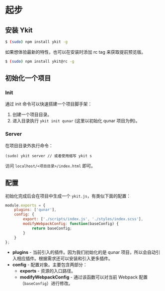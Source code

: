 # 起步

## 安装 Ykit

```bash
$ (sudo) npm install ykit -g
```

如果想体验最新的特性，也可以在安装时添加 rc tag 来获取提前预览版。

```bash
$ (sudo) npm install ykit@rc -g
```

## 初始化一个项目

### Init

通过 init 命令可以快速搭建一个项目脚手架：

1. 创建一个项目目录。
2. 进入目录执行 `ykit init qunar` (这里以初始化 qunar 项目为例)。

### Server

在项目目录外执行命令：

```
(sudo) ykit server // 或者使用缩写 ykit s
```

访问 `localhost/<项目目录>/index.html` 即可。

## 配置

初始化完成后会在项目中生成一个 `ykit.js`，有类似下面的配置：

```javascript
module.exports = {
    plugins: ['qunar'],
    config: {
        export: ['./scripts/index.js', './styles/index.scss'],
        modifyWebpackConfig: function(baseConfig) {
            return baseConfig;
        }
    }
};
```

- **plugins** - 当前引入的插件。因为我们初始化的是 qunar 项目，所以会自动引入相应插件。根据需求还可以安装和引入更多插件。
- **config** - 配置对象。主要包含两部分：
    - **exports** - 资源的入口路径。
    - **modifyWebpackConfig** - 通过该函数可以对当前 Webpack 配置（`baseConfig`）进行修改。

